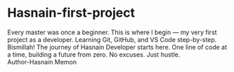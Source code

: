 # Hasnain-first-project
Every master was once a beginner. This is where I begin — my very first project as a developer. Learning Git, GitHub, and VS Code step-by-step. Bismillah! The journey of Hasnain Developer starts here. One line of code at a time, building a future from zero. No excuses. Just hustle.
<br>
Author-Hasnain Memon
